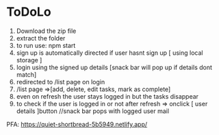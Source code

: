 # ToDoLo

1. Download the zip file
2. extract the folder
3. to run use: npm start
4. sign up is automatically directed if user hasnt sign up [ using local storage ]
5. login using the signed up details [snack bar will pop up if details dont match]
6. redirected to /list page on login
7. /list page =>[add, delete, edit tasks, mark as complete]
8. even on refresh the user stays logged in but the tasks disappear
9. to check if the user is logged in or not after refresh => onclick [
    user details
]button 
//snack bar pops with logged user mail 

PFA: https://quiet-shortbread-5b5949.netlify.app/
